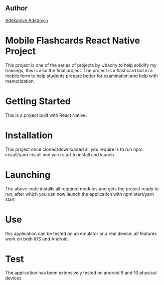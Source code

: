 ## Author
[Adekoniye Adedoyin](https://github.com/madeskilz)

# Mobile Flashcards React Native Project
This project is one of the series of projects by Udacity to help solidify my trainings, this is also the final project.
The project is a flashcard but in a mobile form to help students prepare better for examination and help with memorization.

# Getting Started
This is a project built with React Native.

# Installation
This project once cloned/downloaded all you require is to run
npm install/yarn install and yarn start to install and launch.

# Launching
The above code installs all required modules and gets the project ready to run, after which you can now launch the application with
npm start/yarn start

# Use
this application can be tested on an emulator or a real device, all features work on both iOS and Android.

# Test
The application has been extensively tested on android 9 and 10 physical devices